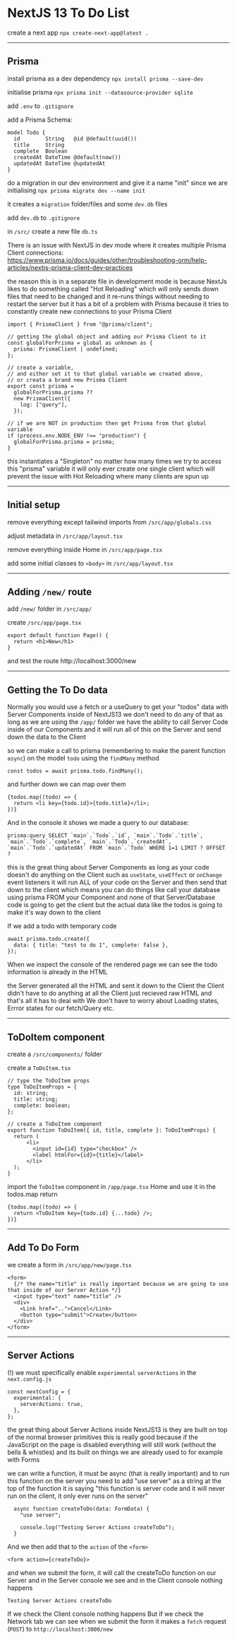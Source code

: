# NextJS 13 To Do List

create a next app
`npx create-next-app@latest .`

---

## Prisma

install prisma as a dev dependency
`npx install prisma --save-dev`

initialise prisma
`npx prisma init --datasource-provider sqlite`

add `.env` to `.gitignore`

add a Prisma Schema:

```
model Todo {
  id        String   @id @default(uuid())
  title     String
  complete  Boolean
  createdAt DateTime @default(now())
  updatedAt DateTime @updatedAt
}
```

do a migration in our dev environment and give it a name "init" since we are initialising
`npx prisma migrate dev --name init`

it creates a `migration` folder/files and some `dev.db` files

add `dev.db` to `.gitignore`

in `/src/` create a new file `db.ts`

There is an issue with NextJS in dev mode where it creates multiple Prisma Client connections:
https://www.prisma.io/docs/guides/other/troubleshooting-orm/help-articles/nextjs-prisma-client-dev-practices

the reason this is in a separate file in development mode
is because NextJs likes to do something called "Hot Reloading"
which will only sends down files that need to be changed
and it re-runs things without needing to restart the server
but it has a bit of a problem with Prisma because it tries to constantly create new connections to your Prisma Client

```
import { PrismaClient } from "@prisma/client";

// getting the global object and adding our Prisma Client to it
const globalForPrisma = global as unknown as {
  prisma: PrismaClient | undefined;
};

// create a variable,
// and either set it to that global variable we created above,
// or creata a brand new Prisma Client
export const prisma =
  globalForPrisma.prisma ??
  new PrismaClient({
    log: ["query"],
  });

// if we are NOT in production then get Prisma from that global variable
if (process.env.NODE_ENV !== "production") {
  globalForPrisma.prisma = prisma;
}
```

this instantiates a "Singleton"
no matter how many times we try to access this "prisma" variable
it will only ever create one single client
which will prevent the issue with Hot Reloading where many clients are spun up

---

## Initial setup

remove everything except tailwind imports from `/src/app/globals.css`

adjust metadata in `/src/app/layout.tsx`

remove everything inside Home in `/src/app/page.tsx`

add some initial classes to `<body>` in `/src/app/layout.tsx`

---

## Adding `/new/` route

add `/new/` folder in `/src/app/`

create `/src/app/page.tsx`

```
export default function Page() {
  return <h1>New</h1>
}
```

and test the route http://localhost:3000/new

---

## Getting the To Do data

Normally you would use a fetch or a useQuery to get your "todos" data
with Server Components inside of NextJS13 we don't need to do any of that
as long as we are using the `/app/` folder we have the ability to call Server Code inside of our Components
and it will run all of this on the Server and send down the data to the Client

so we can make a call to prisma (remembering to make the parent function `async`) on the model `todo` using the `findMany` method

```
const todos = await prisma.todo.findMany();
```

and further down we can map over them

```
{todos.map((todo) => {
  return <li key={todo.id}>{todo.title}</li>;
})}
```

And in the console it shows we made a query to our database:

```
prisma:query SELECT `main`.`Todo`.`id`, `main`.`Todo`.`title`, `main`.`Todo`.`complete`, `main`.`Todo`.`createdAt`, `main`.`Todo`.`updatedAt` FROM `main`.`Todo` WHERE 1=1 LIMIT ? OFFSET ?
```

this is the great thing about Server Components
as long as your code doesn't do anything on the Client such as `useState`, `useEffect` or `onChange` event listeners
it will run ALL of your code on the Server and then send that down to the client
which means you can do things like call your database using prisma FROM your Component
and none of that Server/Database code is going to get the client
but the actual data like the todos is going to make it's way down to the client

If we add a todo with temporary code

```
await prisma.todo.create({
  data: { title: "test to do 1", complete: false },
});
```

When we inspect the console of the rendered page we can see the todo information is already in the HTML

the Server generated all the HTML and sent it down to the Client
the Client didn't have to do anything at all
the Client just recieved raw HTML and that's all it has to deal with
We don't have to worry about Loading states, Errror states for our fetch/Query etc.

---

## ToDoItem component

create a `/src/components/` folder

create a `ToDoItem.tsx`

```
// type the ToDoItem props
type ToDoItemProps = {
  id: string;
  title: string;
  complete: boolean;
};

// create a ToDoItem component
export function ToDoItem({ id, title, complete }: ToDoItemProps) {
  return (
      <li>
        <input id={id} type="checkbox" />
        <label htmlFor={id}>{title}</label>
      </li>
  );
}
```

import the `ToDoItem` component in `/app/page.tsx` Home and use it in the todos.map return

```
{todos.map((todo) => {
  return <ToDoItem key={todo.id} {...todo} />;
})}
```

---

## Add To Do Form

we create a form in `/src/app/new/page.tsx`

```
<form>
  {/* the name="title" is really important because we are going to use that inside of our Server Action */}
  <input type="text" name="title" />
  <div>
    <Link href="..">Cancel</Link>
    <button type="submit">Create</button>
  </div>
</form>
```

---

## Server Actions

(!) we must specifically enable `experimental` `serverActions` in the `next.config.js`

```
const nextConfig = {
  experimental: {
    serverActions: true,
  },
};
```

the great thing about Server Actions inside NextJS13 is they are built on top of the normal browser primitives
this is really good because if the JavaScript on the page is disabled everything will still work (without the bells & whistles)
and its built on things we are already used to for example with Forms

we can write a function, it must be async (that is really important)
and to run this function on the server you need to add "use server" as a string at the top of the function
it is saying "this function is server code and it will never run on the client, it only ever runs on the server"

```
  async function createToDo(data: FormData) {
    "use server";

    console.log("Testing Server Actions createToDo");
  }
```

And we then add that to the `action` of the `<form>`

```
<form action={createToDo}>
```

and when we submit the form, it will call the createToDo function on our Server
and in the Server console we see
and in the Client console nothing happens

```
Testing Server Actions createToDo
```

If we check the Client console nothing happens
But if we check the Network tab we can see when we submit the form it makes a `fetch` request (`POST`) to `http://localhost:3000/new`
